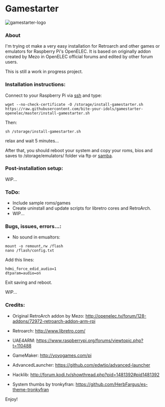 # Gamestarter

![gamestarter-logo](https://raw.githubusercontent.com/bite-your-idols/gamestarter-openelec/master/assets/gamestarter-logo.jpg)


### About
I'm trying ot make a very easy installation for Retroarch and other games or emulators for Raspberry Pi's OpenELEC.
It is based on originally addon created by Mezo in OpenELEC official forums and edited by other forum users.


This is still a work in progress project.



### Installation instructions:

Connect to your Raspberry Pi via [ssh](http://wiki.openelec.tv/index.php/OpenELEC_FAQ#How_do_i_use_SSH.3F) and type:

```
wget --no-check-certificate -O /storage/install-gamestarter.sh https://raw.githubusercontent.com/bite-your-idols/gamestarter-openelec/master/install-gamestarter.sh
```

Then:
```
sh /storage/install-gamestarter.sh
```

relax and wait 5 minutes...

After that, you should reboot your system and copy your roms, bios and saves to /storage/emulators/ folder via ftp or [samba](http://wiki.openelec.tv/index.php/Accessing_Samba_Shares).




### Post-installation setup:

WIP...



### ToDo:
- Include sample roms/games
- Create uninstall and update scripts for libretro cores and RetroArch.
- WIP...



### Bugs, issues, errors...:
- No sound in emualtors:
```
mount -o remount,rw /flash
nano /flash/config.txt 
```
Add this lines:
```
hdmi_force_edid_audio=1
dtparam=audio=on
```
Exit saving and reboot.


WIP...




### Credits:

- Original RetroArch addon by Mezo:
 http://openelec.tv/forum/128-addons/72972-retroarch-addon-arm-rpi

- Retroarch:
http://www.libretro.com/

- UAE4ARM:
https://www.raspberrypi.org/forums/viewtopic.php?t=110488

- GameMaker:
http://yoyogames.com/pi

- AdvancedLauncher:
https://github.com/edwtjo/advanced-launcher

- Hacklib:
http://forum.kodi.tv/showthread.php?pid=1481392#pid1481392

- System thumbs by tronkyfran:
https://github.com/HerbFargus/es-theme-tronkyfran


Enjoy!

